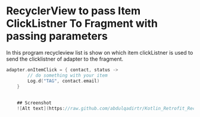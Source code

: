 # RecyclerView to pass Item ClickListner To Fragment with passing parameters

In this program recycleview list is show on which item clickListner is used to send the clicklistner of adapter to the fragment.

```kotlin
adapter.onItemClick = { contact, status ->
        // do something with your item
        Log.d("TAG", contact.email)
    }
    
    
    ## Screenshot
    ![Alt text](https://raw.github.com/abdulqadirtr/Kotlin_Retrofit_RecyclerView/blob/master/app/src/main/res/drawable-v24/screenshot.png)

